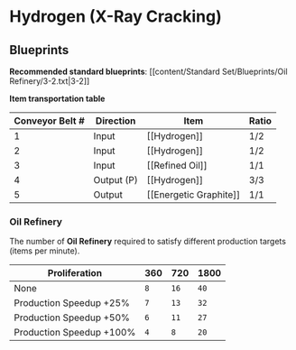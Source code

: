 # Hydrogen (X-Ray Cracking)

## Blueprints

**Recommended standard blueprints**: [[content/Standard Set/Blueprints/Oil Refinery/3-2.txt|3-2]]

**Item transportation table**

| Conveyor Belt # | Direction  | Item                   | Ratio |
| --------------- | ---------- | ---------------------- | ----- |
| 1               | Input      | [[Hydrogen]]           | 1/2   |
| 2               | Input      | [[Hydrogen]]           | 1/2   |
| 3               | Input      | [[Refined Oil]]        | 1/1   |
| 4               | Output (P) | [[Hydrogen]]           | 3/3   |
| 5               | Output     | [[Energetic Graphite]] | 1/1   |

### Oil Refinery

The number of **Oil Refinery** required to satisfy different production targets (items per minute).

| Proliferation            | 360 | 720  | 1800 |
| ------------------------ | --- | ---- | ---- |
| None                     | `8` | `16` | `40` |
| Production Speedup +25%  | `7` | `13` | `32` |
| Production Speedup +50%  | `6` | `11` | `27` |
| Production Speedup +100% | `4` | `8`  | `20` |

